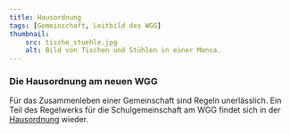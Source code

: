 ```yaml
---
title: Hausordnung
tags: [Gemeinschaft, Leitbild des WGG]
thumbnail: 
    src: tische_stuehle.jpg
    alt: Bild von Tischen und Stühlen in einer Mensa.
---
```


<h3>
  Die Hausordnung am neuen WGG
</h3>
<p>
  Für das Zusammenleben einer Gemeinschaft sind Regeln unerlässlich. Ein Teil des Regelwerks für die Schulgemeinschaft am WGG findet sich in der 
  <a href="/documents/hausordnung.pdf" target = "_blank">Hausordnung</a>
  wieder.
</p>
